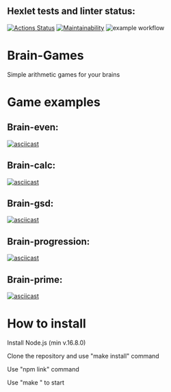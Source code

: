 ## Hexlet tests and linter status:
[![Actions Status](https://github.com/AkasunaKage/frontend-project-lvl1/workflows/hexlet-check/badge.svg)](https://github.com/AkasunaKage/frontend-project-lvl1/actions) [![Maintainability](https://api.codeclimate.com/v1/badges/928c5e28edbcd8a24b35/maintainability)](https://codeclimate.com/github/AkasunaKage/frontend-project-lvl1/maintainability) ![example workflow](https://github.com/AkasunaKage/frontend-project-lvl1/actions/workflows/linter.yml/badge.svg)

# Brain-Games

Simple arithmetic games for your brains

# Game examples

## Brain-even:

[![asciicast](https://asciinema.org/a/GMy5ROL55cG9QYA2mqFm0h7So.svg)](https://asciinema.org/a/GMy5ROL55cG9QYA2mqFm0h7So)

## Brain-calc:

[![asciicast](https://asciinema.org/a/feu764fQnpWGEFbACafsCo26J.svg)](https://asciinema.org/a/feu764fQnpWGEFbACafsCo26J)

## Brain-gsd:

[![asciicast](https://asciinema.org/a/kOPYaKS073VBDWsd2Nta7ntKn.svg)](https://asciinema.org/a/kOPYaKS073VBDWsd2Nta7ntKn)

## Brain-progression:

[![asciicast](https://asciinema.org/a/JbxzRqH4j3aOHkDFXn5Ql3in5.svg)](https://asciinema.org/a/JbxzRqH4j3aOHkDFXn5Ql3in5)

## Brain-prime:

[![asciicast](https://asciinema.org/a/O2rRCdCGwebJvkvT3b1s8QJms.svg)](https://asciinema.org/a/O2rRCdCGwebJvkvT3b1s8QJms)

# How to install

Install Node.js (min v.16.8.0)

Clone the repository and use "make install" command

Use "npm link" command

Use "make <game name>" to start
